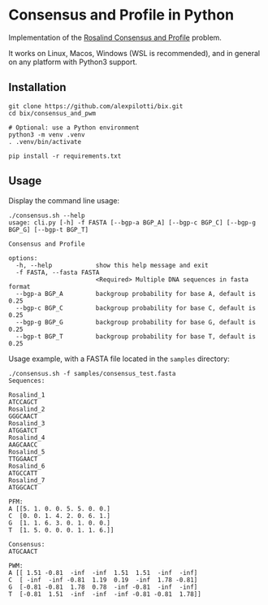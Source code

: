 # Consensus and Profile in Python

Implementation of the
[Rosalind Consensus and Profile](https://rosalind.info/problems/cons/) problem.

It works on Linux, Macos, Windows (WSL is recommended), and in general on any
platform with Python3 support.

## Installation

```console
git clone https://github.com/alexpilotti/bix.git
cd bix/consensus_and_pwm

# Optional: use a Python environment
python3 -m venv .venv
. .venv/bin/activate

pip install -r requirements.txt
```

## Usage

Display the command line usage:

```console
./consensus.sh --help
usage: cli.py [-h] -f FASTA [--bgp-a BGP_A] [--bgp-c BGP_C] [--bgp-g BGP_G] [--bgp-t BGP_T]

Consensus and Profile

options:
  -h, --help            show this help message and exit
  -f FASTA, --fasta FASTA
                        <Required> Multiple DNA sequences in fasta format
  --bgp-a BGP_A         backgroup probability for base A, default is 0.25
  --bgp-c BGP_C         backgroup probability for base C, default is 0.25
  --bgp-g BGP_G         backgroup probability for base G, default is 0.25
  --bgp-t BGP_T         backgroup probability for base T, default is 0.25
```

Usage example, with a FASTA file located in the `samples` directory:

```console
./consensus.sh -f samples/consensus_test.fasta
Sequences:

Rosalind_1
ATCCAGCT
Rosalind_2
GGGCAACT
Rosalind_3
ATGGATCT
Rosalind_4
AAGCAACC
Rosalind_5
TTGGAACT
Rosalind_6
ATGCCATT
Rosalind_7
ATGGCACT

PFM:
A [[5. 1. 0. 0. 5. 5. 0. 0.]
C  [0. 0. 1. 4. 2. 0. 6. 1.]
G  [1. 1. 6. 3. 0. 1. 0. 0.]
T  [1. 5. 0. 0. 0. 1. 1. 6.]]

Consensus:
ATGCAACT

PWM:
A [[ 1.51 -0.81  -inf  -inf  1.51  1.51  -inf  -inf]
C  [ -inf  -inf -0.81  1.19  0.19  -inf  1.78 -0.81]
G  [-0.81 -0.81  1.78  0.78  -inf -0.81  -inf  -inf]
T  [-0.81  1.51  -inf  -inf  -inf -0.81 -0.81  1.78]]
```
